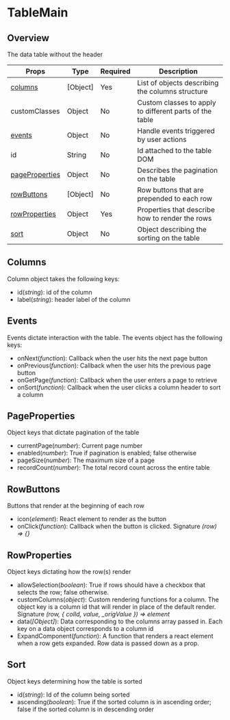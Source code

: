 # TableMain

## Overview

The data table without the header

Props | Type | Required | Description
----- | ---- | -------- | -----------
[columns](#columns) | [Object] | Yes | List of objects describing the columns structure
customClasses | Object | No | Custom classes to apply to different parts of the table
[events](#events) | Object | No | Handle events triggered by user actions
id | String | No | Id attached to the table DOM
[pageProperties](#pageProperties) | Object | No | Describes the pagination on the table
[rowButtons](#rowButtons) | [Object] | No | Row buttons that are prepended to each row
[rowProperties](#rowProperties) | Object | Yes | Properties that describe how to render the rows
[sort](#sort) | Object | No | Object describing the sorting on the table


## Columns

Column object takes the following keys:

- id(*string*): id of the column
- label(*string*): header label of the column


## Events

Events dictate interaction with the table. The events object has the following keys:

- onNext(*function*): Callback when the user hits the next page button
- onPrevious(*function*): Callback when the user hits the previous page button
- onGetPage(*function*): Callback when the user enters a page to retrieve
- onSort(*function*): Callback when the user clicks a column header to sort a column

## PageProperties

Object keys that dictate pagination of the table

- currentPage(*number*): Current page number
- enabled(*number*): True if pagination is enabled; false otherwise
- pageSize(*number*): The maximum size of a page
- recordCount(*number*): The total record count across the entire table

## RowButtons

Buttons that render at the beginning of each row

- icon(*element*): React element to render as the button
- onClick(*function*): Callback when the button is clicked. Signature *(row) => {}*

## RowProperties

Object keys dictating how the row(s) render

- allowSelection(*boolean*): True if rows should have a checkbox that selects the row; false otherwise.
- customColumns(*object*): Custom rendering functions for a column. The object key is a column id that will
render in place of the default render. Signature *(row, { colId, value, _origValue }) => element*
- data(*[Object]*): Data corresponding to the columns array passed in. Each key on a data object corresponds 
to a column id
- ExpandComponent(*function*): A function that renders a react element when a row gets expanded. Row data is passed down as a prop.

## Sort

Object keys determining how the table is sorted

- id(*string*): Id of the column being sorted
- ascending(*boolean*): True if the sorted column is in ascending order; false if the sorted column is in descending order
